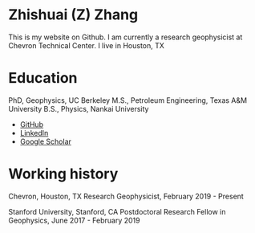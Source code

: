 # Zhishuai (Z) Zhang
This is my website on Github.
I am currently a research geophysicist at Chevron Technical Center.
I live in Houston, TX

# Education
PhD, Geophysics, UC Berkeley
M.S., Petroleum Engineering, Texas A&M University
B.S., Physics, Nankai University

<ul>
<li><a href="https://github.com/{{ site.github_username}}">GitHub</a></li>
<li><a href="https://www.linkedin.com/in/{{ site.github_username}}">LinkedIn</a></li>
<li><a href="https://scholar.google.com/citations?user=HsUKV5YAAAAJ&hl=en&oi=ao">Google Scholar</a></li>
</ul>

# Working history
Chevron, Houston, TX
Research Geophysicist, February 2019 - Present

Stanford University, Stanford, CA
Postdoctoral Research Fellow in Geophysics, June 2017 - February 2019​